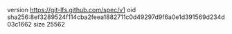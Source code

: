 version https://git-lfs.github.com/spec/v1
oid sha256:8ef3289524f114cba2feea1882711c0d49297d9f6a0e1d391569d234d03c1662
size 25562
